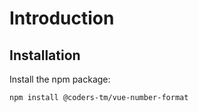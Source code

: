 # Introduction

## Installation
Install the npm package:

```bash
npm install @coders-tm/vue-number-format
```
